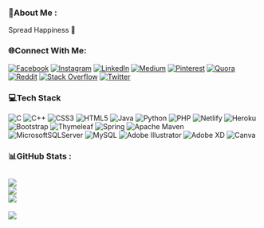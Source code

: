 ### 💫About Me :
Spread Happiness 🍃

### 🌐Connect With Me:
[![Facebook](https://img.shields.io/badge/Facebook-%231877F2.svg?logo=Facebook&logoColor=white)](https://facebook.com/itss.nehalss) [![Instagram](https://img.shields.io/badge/Instagram-%23E4405F.svg?logo=Instagram&logoColor=white)](https://instagram.com/_youare_virus_) [![LinkedIn](https://img.shields.io/badge/LinkedIn-%230077B5.svg?logo=linkedin&logoColor=white)](https://linkedin.com/in/ahmedajminenehal) [![Medium](https://img.shields.io/badge/Medium-12100E?logo=medium&logoColor=white)](https://medium.com/@ahmedajminenehal) [![Pinterest](https://img.shields.io/badge/Pinterest-%23E60023.svg?logo=Pinterest&logoColor=white)](https://pinterest.com/ahmedajminenehal8269) [![Quora](https://img.shields.io/badge/Quora-%23B92B27.svg?logo=Quora&logoColor=white)](https://quora.com/profile/Ahmed-Ajmine-Nehal) [![Reddit](https://img.shields.io/badge/Reddit-%23FF4500.svg?logo=Reddit&logoColor=white)](https://reddit.com/user/cyrusrex69) [![Stack Overflow](https://img.shields.io/badge/-Stackoverflow-FE7A16?logo=stack-overflow&logoColor=white)](https://stackoverflow.com/users/16162315) [![Twitter](https://img.shields.io/badge/Twitter-%231DA1F2.svg?logo=Twitter&logoColor=white)](https://twitter.com/AhmedAjmine) 

### 💻Tech Stack
![C](https://img.shields.io/badge/c-%2300599C.svg?style=flat&logo=c&logoColor=white) ![C++](https://img.shields.io/badge/c++-%2300599C.svg?style=flat&logo=c%2B%2B&logoColor=white) ![CSS3](https://img.shields.io/badge/css3-%231572B6.svg?style=flat&logo=css3&logoColor=white) ![HTML5](https://img.shields.io/badge/html5-%23E34F26.svg?style=flat&logo=html5&logoColor=white) ![Java](https://img.shields.io/badge/java-%23ED8B00.svg?style=flat&logo=java&logoColor=white) ![Python](https://img.shields.io/badge/python-3670A0?style=flat&logo=python&logoColor=ffdd54) ![PHP](https://img.shields.io/badge/php-%23777BB4.svg?style=flat&logo=php&logoColor=white) ![Netlify](https://img.shields.io/badge/netlify-%23000000.svg?style=flat&logo=netlify&logoColor=#00C7B7) ![Heroku](https://img.shields.io/badge/heroku-%23430098.svg?style=flat&logo=heroku&logoColor=white) ![Bootstrap](https://img.shields.io/badge/bootstrap-%23563D7C.svg?style=flat&logo=bootstrap&logoColor=white) ![Thymeleaf](https://img.shields.io/badge/Thymeleaf-%23005C0F.svg?style=flat&logo=Thymeleaf&logoColor=white) ![Spring](https://img.shields.io/badge/spring-%236DB33F.svg?style=flat&logo=spring&logoColor=white) ![Apache Maven](https://img.shields.io/badge/Apache%20Maven-C71A36?style=flat&logo=Apache%20Maven&logoColor=white) ![MicrosoftSQLServer](https://img.shields.io/badge/Microsoft%20SQL%20Sever-CC2927?style=flat&logo=microsoft%20sql%20server&logoColor=white) ![MySQL](https://img.shields.io/badge/mysql-%2300f.svg?style=flat&logo=mysql&logoColor=white) ![Adobe Illustrator](https://img.shields.io/badge/adobeillustrator-%23FF9A00.svg?style=flat&logo=adobeillustrator&logoColor=white) ![Adobe XD](https://img.shields.io/badge/Adobe%20XD-470137?style=flat&logo=Adobe%20XD&logoColor=#FF61F6) ![Canva](https://img.shields.io/badge/Canva-%2300C4CC.svg?style=flat&logo=Canva&logoColor=white)
### 📊GitHub Stats :
![](https://github-readme-stats.vercel.app/api?username=nehaltrio&theme=dark&hide_border=true&include_all_commits=false&count_private=false)<br/>
![](https://github-readme-streak-stats.herokuapp.com/?user=nehaltrio&theme=dark&hide_border=true)<br/>
![](https://github-readme-stats.vercel.app/api/top-langs/?username=nehaltrio&theme=dark&hide_border=true&include_all_commits=false&count_private=false&layout=compact)
---
[![](https://visitcount.itsvg.in/api?id=nehaltrio&icon=0&color=0)](https://visitcount.itsvg.in)
